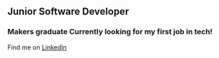 ## Junior Software Developer

### Makers graduate Currently looking for my first job in tech!

Find me on [LinkedIn](www.linkedin.com/in/laurakeen)
